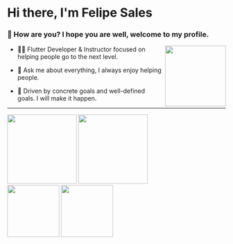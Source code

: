 <h1>Hi there, I'm Felipe Sales</h1>

<h3>🤙 How are you? I hope you are well, welcome to my profile.</h3>

<img height="140em" align="right" src="https://user-images.githubusercontent.com/59374587/153518639-7a26f075-9621-4c47-bae8-e46c957d09a7.png"/>

<p>

- 👨‍💻 Flutter Developer & Instructor focused on helping people go to the next level.
 
- 💬 Ask me about everything, I always enjoy helping people.

- 👊 Driven by concrete goals and well-defined goals. I will make it happen.

</p>

 ---
 
   <div style="text-align: left;">
 
  <img height="160em" src="https://github-readme-stats.vercel.app/api?username=felipecastrosales&show_icons=true&theme=dark"/>
  <img height="160em" src="https://github-readme-stats.vercel.app/api/top-langs/?username=felipecastrosales&theme=dark"/>
  <br>
  <img height="120em" src="https://github-readme-streak-stats.herokuapp.com/?user=felipecastrosales&show_icons=true&locale=en&layout=compact&theme=dark&line_height=1"/>
  <img height="120em" src="https://github-profile-summary-cards.vercel.app/api/cards/profile-details?username=felipecastrosales&theme=monokai"/>

   </div>
